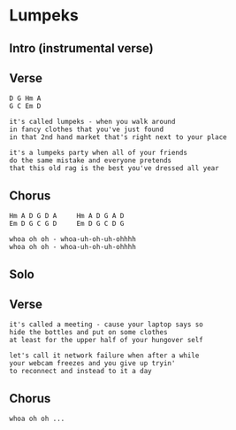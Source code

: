 # Lumpeks

## Intro (instrumental verse)

## Verse

	D G Hm A
	G C Em D

	it's called lumpeks - when you walk around
	in fancy clothes that you've just found
	in that 2nd hand market that's right next to your place

	it's a lumpeks party when all of your friends
	do the same mistake and everyone pretends
	that this old rag is the best you've dressed all year

## Chorus

	Hm A D G D A     Hm A D G A D
	Em D G C G D     Em D G C D G

	whoa oh oh - whoa-uh-oh-uh-ohhhh
	whoa oh oh - whoa-uh-oh-uh-ohhhh

## Solo

## Verse

	it's called a meeting - cause your laptop says so
	hide the bottles and put on some clothes
	at least for the upper half of your hungover self

	let's call it network failure when after a while
	your webcam freezes and you give up tryin'
	to reconnect and instead to it a day

## Chorus

	whoa oh oh ...
